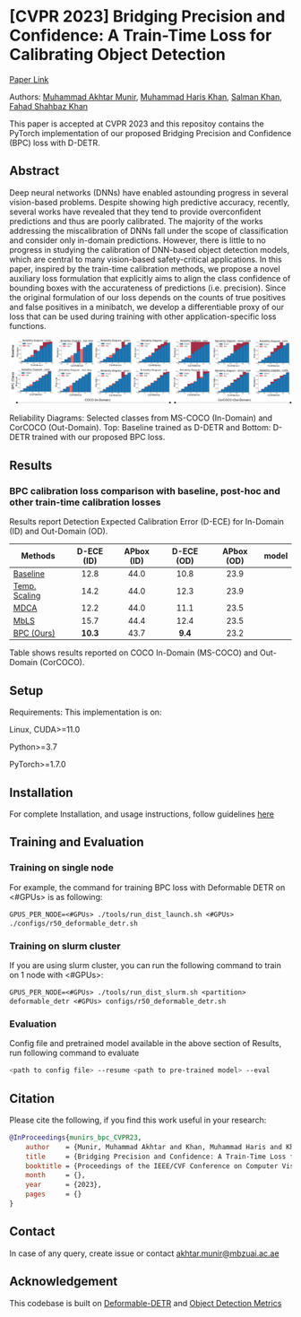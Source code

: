 # [CVPR 2023] Bridging Precision and Confidence: A Train-Time Loss for Calibrating Object Detection

[Paper Link](arxivlink)

Authors: [Muhammad Akhtar Munir](https://scholar.google.com.pk/citations?user=sT-epZAAAAAJ&hl=en), [Muhammad Haris Khan](https://scholar.google.com.pk/citations?user=ZgERfFwAAAAJ&hl=en), [Salman Khan](https://salman-h-khan.github.io/), [Fahad Shahbaz Khan](https://scholar.google.es/citations?user=zvaeYnUAAAAJ&hl=en)

This paper is accepted at CVPR 2023 and this repositoy contains the PyTorch implementation of our proposed Bridging Precision and Confidence (BPC) loss with D-DETR.

## Abstract
Deep neural networks (DNNs) have enabled astounding progress in several vision-based problems. Despite showing high predictive accuracy, recently, several works have revealed that they tend to provide overconfident predictions and thus are poorly calibrated. The majority of the works addressing the miscalibration of DNNs fall under the scope of classification and consider only in-domain predictions. However, there is little to no progress in studying the calibration of DNN-based object detection models, which are central to many vision-based safety-critical applications. In this paper, inspired by the train-time calibration methods, we propose a novel auxiliary loss formulation that explicitly aims to align the class confidence of bounding boxes with the accurateness of predictions (i.e. precision). Since the original formulation of our loss depends on the counts of true positives and false positives in a minibatch, we develop a differentiable proxy of our loss that can be used during training with other application-specific loss functions.

![alt text](RD_COCO_img.png)

Reliability Diagrams: Selected classes from MS-COCO (In-Domain) and CorCOCO (Out-Domain). Top: Baseline trained as D-DETR and Bottom: D-DETR trained with our proposed BPC loss.

## Results

### BPC calibration loss comparison with baseline, post-hoc and other train-time calibration losses
Results report Detection Expected Calibration Error (D-ECE) for In-Domain (ID) and Out-Domain (OD).

| Methods                                                      | D-ECE (ID) | APbox (ID) |    D-ECE (OD)    | APbox (OD) | model | 
|--------------------------------------------------------------|:---------:|:----------:|:---------:|:------:|:------:|
| [Baseline](https://arxiv.org/abs/2010.04159)                 |   12.8   |   44.0    |   10.8   |   23.9    |      |
| [Temp. Scaling](https://arxiv.org/abs/1706.04599)            |   14.2   |   44.0    |   12.3   |   23.9   |     |
| [MDCA](https://arxiv.org/abs/2203.13834)                     |   12.2   |   44.0    |   11.1   |   23.5   |     |
| [MbLS](https://arxiv.org/abs/2111.15430)                     |   15.7   |   44.4    |   12.4   |   23.5    |      |
| [BPC (Ours)](arXiv)                                          |   **10.3**   |   43.7    |   **9.4**    |   23.2    |      |

Table shows results reported on COCO In-Domain (MS-COCO) and Out-Domain (CorCOCO).


## Setup

Requirements: This implementation is on:

Linux, CUDA>=11.0

Python>=3.7

PyTorch>=1.7.0

## Installation

For complete Installation, and usage instructions, follow guidelines [here](https://github.com/fundamentalvision/Deformable-DETR#installation)

## Training and Evaluation

### Training on single node

For example, the command for training BPC loss with Deformable DETR on <#GPUs> is as following:

```
GPUS_PER_NODE=<#GPUs> ./tools/run_dist_launch.sh <#GPUs> ./configs/r50_deformable_detr.sh
```

### Training on slurm cluster

If you are using slurm cluster, you can run the following command to train on 1 node with <#GPUs>:

```
GPUS_PER_NODE=<#GPUs> ./tools/run_dist_slurm.sh <partition> deformable_detr <#GPUs> configs/r50_deformable_detr.sh
```

### Evaluation

Config file and pretrained model available in the above section of Results, run following command to evaluate

```bash
<path to config file> --resume <path to pre-trained model> --eval
```

## Citation

Please cite the following, if you find this work useful in your research:
```bibtex
@InProceedings{munirs_bpc_CVPR23,
    author    = {Munir, Muhammad Akhtar and Khan, Muhammad Haris and Khan, Salman and Khan, Fahad Shahbaz},
    title     = {Bridging Precision and Confidence: A Train-Time Loss for Calibrating Object Detection},
    booktitle = {Proceedings of the IEEE/CVF Conference on Computer Vision and Pattern Recognition (CVPR)},
    month     = {},
    year      = {2023},
    pages     = {}
}
```

## Contact
In case of any query, create issue or contact akhtar.munir@mbzuai.ac.ae 

## Acknowledgement
This codebase is built on <a href="https://github.com/fundamentalvision/Deformable-DETR">Deformable-DETR</a> and <a href="https://github.com/rafaelpadilla/Object-Detection-Metrics">Object Detection Metrics</a>

